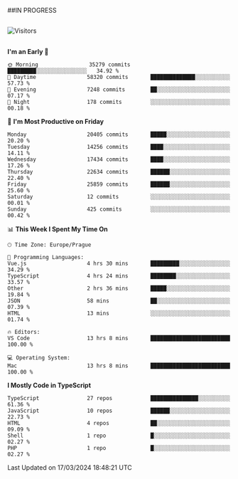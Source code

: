 ##IN PROGRESS
##
![Visitors](https://komarev.com/ghpvc/?username=petrbui&style=for-the-badge&label=Visitors+👀)



##
<!--
[![My GitHub stats](https://github-readme-stats.vercel.app/api?username=petrbui&theme=github_dark)](https://github.com/anuraghazra/github-readme-stats)

[![My wakatime stats](https://github-readme-stats.vercel.app/api/wakatime?username=petrbui&theme=github_dark)](https://github.com/anuraghazra/github-readme-stats)
-->
<!--START_SECTION:waka-->
**I'm an Early 🐤** 

```text
🌞 Morning                35279 commits       █████████░░░░░░░░░░░░░░░░   34.92 % 
🌆 Daytime                58320 commits       ██████████████░░░░░░░░░░░   57.73 % 
🌃 Evening                7248 commits        ██░░░░░░░░░░░░░░░░░░░░░░░   07.17 % 
🌙 Night                  178 commits         ░░░░░░░░░░░░░░░░░░░░░░░░░   00.18 % 
```
📅 **I'm Most Productive on Friday** 

```text
Monday                   20405 commits       █████░░░░░░░░░░░░░░░░░░░░   20.20 % 
Tuesday                  14256 commits       ████░░░░░░░░░░░░░░░░░░░░░   14.11 % 
Wednesday                17434 commits       ████░░░░░░░░░░░░░░░░░░░░░   17.26 % 
Thursday                 22634 commits       ██████░░░░░░░░░░░░░░░░░░░   22.40 % 
Friday                   25859 commits       ██████░░░░░░░░░░░░░░░░░░░   25.60 % 
Saturday                 12 commits          ░░░░░░░░░░░░░░░░░░░░░░░░░   00.01 % 
Sunday                   425 commits         ░░░░░░░░░░░░░░░░░░░░░░░░░   00.42 % 
```


📊 **This Week I Spent My Time On** 

```text
🕑︎ Time Zone: Europe/Prague

💬 Programming Languages: 
Vue.js                   4 hrs 30 mins       █████████░░░░░░░░░░░░░░░░   34.29 % 
TypeScript               4 hrs 24 mins       ████████░░░░░░░░░░░░░░░░░   33.57 % 
Other                    2 hrs 36 mins       █████░░░░░░░░░░░░░░░░░░░░   19.84 % 
JSON                     58 mins             ██░░░░░░░░░░░░░░░░░░░░░░░   07.39 % 
HTML                     13 mins             ░░░░░░░░░░░░░░░░░░░░░░░░░   01.74 % 

🔥 Editors: 
VS Code                  13 hrs 8 mins       █████████████████████████   100.00 % 

💻 Operating System: 
Mac                      13 hrs 8 mins       █████████████████████████   100.00 % 
```

**I Mostly Code in TypeScript** 

```text
TypeScript               27 repos            ███████████████░░░░░░░░░░   61.36 % 
JavaScript               10 repos            ██████░░░░░░░░░░░░░░░░░░░   22.73 % 
HTML                     4 repos             ██░░░░░░░░░░░░░░░░░░░░░░░   09.09 % 
Shell                    1 repo              █░░░░░░░░░░░░░░░░░░░░░░░░   02.27 % 
PHP                      1 repo              █░░░░░░░░░░░░░░░░░░░░░░░░   02.27 % 
```




 Last Updated on 17/03/2024 18:48:21 UTC
<!--END_SECTION:waka-->
